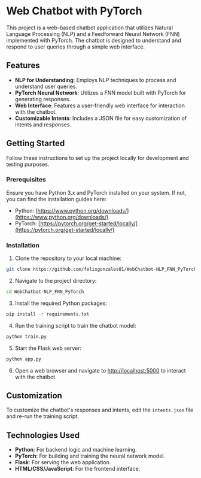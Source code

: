 # Web Chatbot with PyTorch

This project is a web-based chatbot application that utilizes Natural Language Processing (NLP) and a Feedforward Neural Network (FNN) implemented with PyTorch. The chatbot is designed to understand and respond to user queries through a simple web interface.

## Features

- **NLP for Understanding**: Employs NLP techniques to process and understand user queries.
- **PyTorch Neural Network**: Utilizes a FNN model built with PyTorch for generating responses.
- **Web Interface**: Features a user-friendly web interface for interaction with the chatbot.
- **Customizable Intents**: Includes a JSON file for easy customization of intents and responses.

## Getting Started

Follow these instructions to set up the project locally for development and testing purposes.

### Prerequisites

Ensure you have Python 3.x and PyTorch installed on your system. If not, you can find the installation guides here:
- Python: [https://www.python.org/downloads/](https://www.python.org/downloads/)
- PyTorch: [https://pytorch.org/get-started/locally/](https://pytorch.org/get-started/locally/)

### Installation

1. Clone the repository to your local machine:
```bash
git clone https://github.com/felixgonzales01/WebChatbot-NLP_FNN_PyTorch.git
```

2. Navigate to the project directory:
```bash
cd WebChatbot-NLP_FNN_PyTorch
```

3. Install the required Python packages:
```bash
pip install -r requirements.txt
```

4. Run the training script to train the chatbot model:
```bash
python train.py
```

5. Start the Flask web server:
```bash
python app.py
```

6. Open a web browser and navigate to [http://localhost:5000](http://localhost:5000) to interact with the chatbot.

## Customization

To customize the chatbot's responses and intents, edit the `intents.json` file and re-run the training script.

## Technologies Used

- **Python**: For backend logic and machine learning.
- **PyTorch**: For building and training the neural network model.
- **Flask**: For serving the web application.
- **HTML/CSS/JavaScript**: For the frontend interface.
